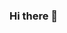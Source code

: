 ### Hi there 👋

<!--
**MMetwally96/MMetwally96** is a ✨ _special_ ✨ repository because its `README.md` (this file) appears on your GitHub profile.

Here are some ideas to get you started:

- 🔭 I’m currently working on getting a job in as an analyst 
- 🌱 I’m currently learning Python, R, Java
- 👯 I’m looking to collaborate on 
- 🤔 I’m looking for help with ...
- 💬 Ask me about ...
- 📫 How to reach me: metwallymarwan@gmail.com  
- ⚡ Fun fact: Born in Germany 
-->
